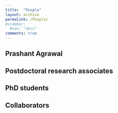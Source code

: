 ```yaml
---
title:  "People"
layout: archive
permalink: /People/
#sidebar:
  #nav: "docs"
comments: true
---
```

## Prashant Agrawal

## Postdoctoral research associates

## PhD students

## Collaborators
